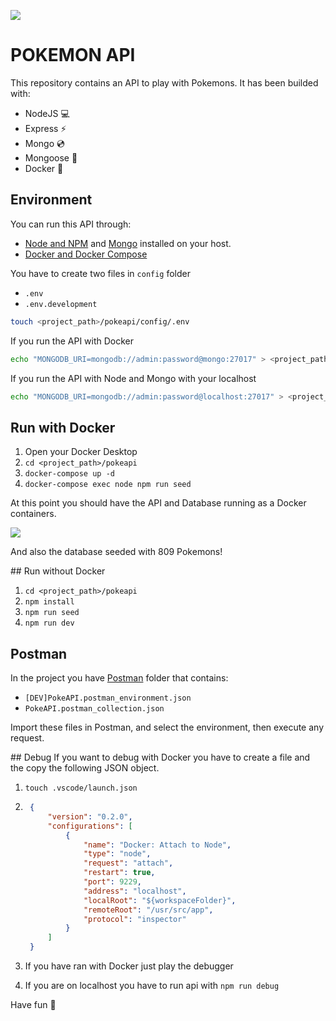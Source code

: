 ![](https://upload.wikimedia.org/wikipedia/commons/thumb/9/98/International_Pok%C3%A9mon_logo.svg/2560px-International_Pok%C3%A9mon_logo.svg.png)
# POKEMON API

This repository contains an API to play with Pokemons. It has been builded with:

- NodeJS 💻
- Express ⚡
- Mongo 💿
- Mongoose 🐁
- Docker 🐳

## Environment
You can run this API through:
- [Node and NPM](https://nodejs.org/es/download/) and [Mongo](https://www.mongodb.com/docs/manual/administration/install-community/) installed on your host.
- [Docker and Docker Compose](https://docs.docker.com/get-docker/)

You have to create two files in `config` folder
- `.env`
- `.env.development`

```bash
touch <project_path>/pokeapi/config/.env
```
If you run the API with Docker
```bash
echo "MONGODB_URI=mongodb://admin:password@mongo:27017" > <project_path>/pokeapi/config/.env.development
```
If you run the API with Node and Mongo with your localhost
```bash
echo "MONGODB_URI=mongodb://admin:password@localhost:27017" > <project_path>/pokeapi/config/.env.development
```

## Run with Docker
1. Open your Docker Desktop
2. `cd <project_path>/pokeapi`
3. `docker-compose up -d`
4. `docker-compose exec node npm run seed`

At this point you should have the API and Database running as a Docker containers.

![]('https://imgur.com/a/5kptodH')

And also the database seeded with 809 Pokemons!

## Run without Docker
1. `cd <project_path>/pokeapi`
2. `npm install`
3. `npm run seed`
4. `npm run dev`

## Postman
In the project you have [Postman](https://www.postman.com/downloads/) folder that contains:
- `[DEV]PokeAPI.postman_environment.json`
- `PokeAPI.postman_collection.json`

Import these files in Postman, and select the environment, then execute any request.

## Debug
If you want to debug with Docker you have to create a file and the copy the following JSON object.
1. `touch .vscode/launch.json`
2. ```json
    {
        "version": "0.2.0",
        "configurations": [
            {
                "name": "Docker: Attach to Node",
                "type": "node",
                "request": "attach",
                "restart": true,
                "port": 9229,
                "address": "localhost",
                "localRoot": "${workspaceFolder}",
                "remoteRoot": "/usr/src/app",
                "protocol": "inspector"
            }
        ]
    }
    ```

3. If you have ran with Docker just play the debugger
4. If you are on localhost you have to run api with `npm run debug`

Have fun 🎉